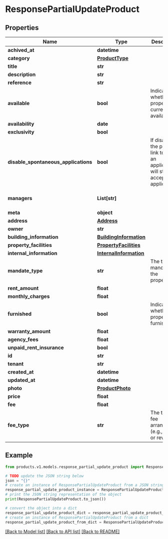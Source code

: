 # ResponsePartialUpdateProduct


## Properties

Name | Type | Description | Notes
------------ | ------------- | ------------- | -------------
**achived_at** | **datetime** |  | [optional] 
**category** | [**ProductType**](ProductType.md) |  | [optional] 
**title** | **str** |  | [optional] 
**description** | **str** |  | [optional] 
**reference** | **str** |  | [optional] 
**available** | **bool** | Indicates whether the property is currently available. | [optional] [default to True]
**availability** | **date** |  | [optional] 
**exclusivity** | **bool** |  | [optional] 
**disable_spontaneous_applications** | **bool** | If disabled, the public link to send an application will stop accepting applications. | [optional] [default to False]
**managers** | **List[str]** |  | [optional] [default to []]
**meta** | **object** |  | [optional] 
**address** | [**Address**](Address.md) |  | [optional] 
**owner** | **str** |  | [optional] 
**building_information** | [**BuildingInformation**](BuildingInformation.md) |  | [optional] 
**property_facilities** | [**PropertyFacilities**](PropertyFacilities.md) |  | [optional] 
**internal_information** | [**InternalInformation**](InternalInformation.md) |  | [optional] 
**mandate_type** | **str** | The type of mandate for the property. | [optional] [default to 'sales']
**rent_amount** | **float** |  | [optional] 
**monthly_charges** | **float** |  | [optional] 
**furnished** | **bool** | Indicates whether the property is furnished. | [optional] [default to False]
**warranty_amount** | **float** |  | [optional] 
**agency_fees** | **float** |  | [optional] 
**unpaid_rent_insurance** | **bool** |  | [optional] 
**id** | **str** |  | [optional] 
**tenant** | **str** |  | 
**created_at** | **datetime** |  | [optional] 
**updated_at** | **datetime** |  | [optional] 
**photo** | [**ProductPhoto**](ProductPhoto.md) |  | [optional] 
**price** | **float** |  | [optional] 
**fee** | **float** |  | [optional] 
**fee_type** | **str** | The type of fee arrangement (e.g., direct or reverse). | [optional] [default to 'direct']

## Example

```python
from products.v1.models.response_partial_update_product import ResponsePartialUpdateProduct

# TODO update the JSON string below
json = "{}"
# create an instance of ResponsePartialUpdateProduct from a JSON string
response_partial_update_product_instance = ResponsePartialUpdateProduct.from_json(json)
# print the JSON string representation of the object
print(ResponsePartialUpdateProduct.to_json())

# convert the object into a dict
response_partial_update_product_dict = response_partial_update_product_instance.to_dict()
# create an instance of ResponsePartialUpdateProduct from a dict
response_partial_update_product_from_dict = ResponsePartialUpdateProduct.from_dict(response_partial_update_product_dict)
```
[[Back to Model list]](../README.md#documentation-for-models) [[Back to API list]](../README.md#documentation-for-api-endpoints) [[Back to README]](../README.md)


